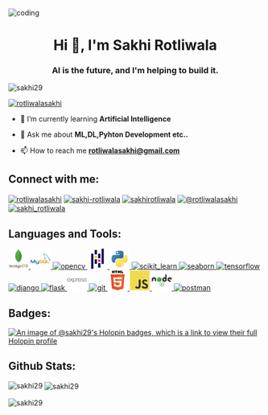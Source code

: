 <img align = "center" alt = "coding" width = 100% height = 380 src = "https://cdn.dribbble.com/users/2851002/screenshots/7736965/media/e08e0676dd54ae8715c2d72bbdd51eb2.gif">
<h1 align="center">Hi 👋, I'm Sakhi Rotliwala </h1>
<h3 align="center">AI is the future, and I'm helping to build it.</h3>

<p align="left"> <img src="https://komarev.com/ghpvc/?username=sakhi29&label=Profile%20views&color=0e75b6&style=flat" alt="sakhi29" /> </p>
<p align="left"> <a href="https://twitter.com/rotliwalasakhi" target="blank"><img src="https://img.shields.io/twitter/follow/rotliwalasakhi?logo=twitter&style=for-the-badge" alt="rotliwalasakhi" /></a> </p>

- 🌱 I’m currently learning **Artificial Intelligence**

- 💬 Ask me about **ML,DL,Pyhton Development etc..**

- 📫 How to reach me **rotliwalasakhi@gmail.com**

<!-- ### Blogs posts -->
<!-- BLOG-POST-LIST:START -->
<!-- BLOG-POST-LIST:END -->

## Connect with me:
<p align="left">
<a href="https://twitter.com/rotliwalasakhi" target="blank"><img align="center" src="https://raw.githubusercontent.com/rahuldkjain/github-profile-readme-generator/master/src/images/icons/Social/twitter.svg" alt="rotliwalasakhi" height="30" width="40" /></a>
<a href="https://linkedin.com/in/sakhi-rotliwala" target="blank"><img align="center" src="https://raw.githubusercontent.com/rahuldkjain/github-profile-readme-generator/master/src/images/icons/Social/linked-in-alt.svg" alt="sakhi-rotliwala" height="30" width="40" /></a>
<a href="https://kaggle.com/sakhirotliwala" target="blank"><img align="center" src="https://raw.githubusercontent.com/rahuldkjain/github-profile-readme-generator/master/src/images/icons/Social/kaggle.svg" alt="sakhirotliwala" height="30" width="40" /></a>
<a href="https://medium.com/@rotliwalasakhi" target="blank"><img align="center" src="https://raw.githubusercontent.com/rahuldkjain/github-profile-readme-generator/master/src/images/icons/Social/medium.svg" alt="@rotliwalasakhi" height="30" width="40" /></a>
<a href="https://www.leetcode.com/sakhi_rotliwala" target="blank"><img align="center" src="https://raw.githubusercontent.com/rahuldkjain/github-profile-readme-generator/master/src/images/icons/Social/leet-code.svg" alt="sakhi_rotliwala" height="30" width="40" /></a>
</p>

## Languages and Tools:
<p align="left"> <a href="https://www.mongodb.com/" target="_blank" rel="noreferrer"> <img src="https://raw.githubusercontent.com/devicons/devicon/master/icons/mongodb/mongodb-original-wordmark.svg" alt="mongodb" width="40" height="40"/> </a> <a href="https://www.mysql.com/" target="_blank" rel="noreferrer"> <img src="https://raw.githubusercontent.com/devicons/devicon/master/icons/mysql/mysql-original-wordmark.svg" alt="mysql" width="40" height="40"/> </a> <a href="https://opencv.org/" target="_blank" rel="noreferrer"> <img src="https://www.vectorlogo.zone/logos/opencv/opencv-icon.svg" alt="opencv" width="40" height="40"/> </a> <a href="https://pandas.pydata.org/" target="_blank" rel="noreferrer"> <img src="https://raw.githubusercontent.com/devicons/devicon/2ae2a900d2f041da66e950e4d48052658d850630/icons/pandas/pandas-original.svg" alt="pandas" width="40" height="40"/> </a> <a href="https://www.python.org" target="_blank" rel="noreferrer"> <img src="https://raw.githubusercontent.com/devicons/devicon/master/icons/python/python-original.svg" alt="python" width="40" height="40"/> </a> <a href="https://scikit-learn.org/" target="_blank" rel="noreferrer"> <img src="https://upload.wikimedia.org/wikipedia/commons/0/05/Scikit_learn_logo_small.svg" alt="scikit_learn" width="40" height="40"/> </a> <a href="https://seaborn.pydata.org/" target="_blank" rel="noreferrer"> <img src="https://seaborn.pydata.org/_images/logo-mark-lightbg.svg" alt="seaborn" width="40" height="40"/> </a> <a href="https://www.tensorflow.org" target="_blank" rel="noreferrer"> <img src="https://www.vectorlogo.zone/logos/tensorflow/tensorflow-icon.svg" alt="tensorflow" width="40" height="40"/> 
<a href="https://www.djangoproject.com/" target="_blank" rel="noreferrer"> <img src="https://cdn.worldvectorlogo.com/logos/django.svg" alt="django" width="40" height="40"/> </a> <a href="https://flask.palletsprojects.com/" target="_blank" rel="noreferrer"> <img src="https://www.vectorlogo.zone/logos/pocoo_flask/pocoo_flask-icon.svg" alt="flask" width="40" height="40"/> </a>
<a href="https://expressjs.com" target="_blank" rel="noreferrer"> <img src="https://raw.githubusercontent.com/devicons/devicon/master/icons/express/express-original-wordmark.svg" alt="express" width="40" height="40"/> </a> <a href="https://git-scm.com/" target="_blank" rel="noreferrer"> <img src="https://www.vectorlogo.zone/logos/git-scm/git-scm-icon.svg" alt="git" width="40" height="40"/> </a> <a href="https://www.w3.org/html/" target="_blank" rel="noreferrer"> <img src="https://raw.githubusercontent.com/devicons/devicon/master/icons/html5/html5-original-wordmark.svg" alt="html5" width="40" height="40"/> </a> <a href="https://developer.mozilla.org/en-US/docs/Web/JavaScript" target="_blank" rel="noreferrer"> <img src="https://raw.githubusercontent.com/devicons/devicon/master/icons/javascript/javascript-original.svg" alt="javascript" width="40" height="40"/> </a> <a href="https://nodejs.org" target="_blank" rel="noreferrer"> <img src="https://raw.githubusercontent.com/devicons/devicon/master/icons/nodejs/nodejs-original-wordmark.svg" alt="nodejs" width="40" height="40"/> </a> <a href="https://postman.com" target="_blank" rel="noreferrer"> <img src="https://www.vectorlogo.zone/logos/getpostman/getpostman-icon.svg" alt="postman" width="40" height="40"/> </a>
</p>

## Badges:
[![An image of @sakhi29's Holopin badges, which is a link to view their full Holopin profile](https://holopin.me/sakhi29)](https://holopin.io/@sakhi29)

## Github Stats:

<p><img align="left" src="https://github-readme-stats.vercel.app/api/top-langs?username=sakhi29&show_icons=true&locale=en&layout=compact" alt="sakhi29" /></p>

<p>&nbsp;<img align="center" src="https://github-readme-stats.vercel.app/api?username=sakhi29&show_icons=true&locale=en" alt="sakhi29" /></p>

<p><img align="center" src="https://github-readme-streak-stats.herokuapp.com/?user=sakhi29&" alt="sakhi29" /></p>




